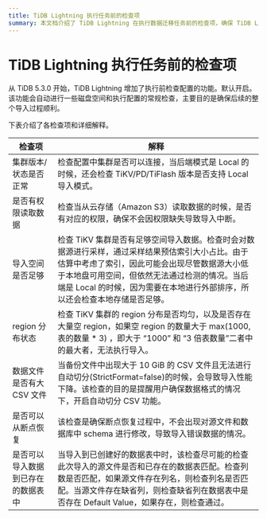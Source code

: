 ```yaml
---
title: TiDB Lightning 执行任务前的检查项
summary: 本文档介绍了 TiDB Lightning 在执行数据迁移任务前的检查项，确保 TiDB Lightning 能够顺利执行任务。
---
```


# TiDB Lightning 执行任务前的检查项

从 TiDB 5.3.0 开始，TiDB Lightning 增加了执行前检查配置的功能。默认开启。该功能会自动进行一些磁盘空间和执行配置的常规检查，主要目的是确保后续的整个导入过程顺利。

下表介绍了各检查项和详细解释。

|  检查项 | 解释 |
|  ----  | ----  |
| 集群版本/状态是否正常| 检查配置中集群是否可以连接，当后端模式是 Local 的时候，还会检查 TiKV/PD/TiFlash 版本是否支持 Local 导入模式。|
| 是否有权限读取数据 | 检查当从云存储（Amazon S3）读取数据的时候，是否有对应的权限，确保不会因权限缺失导致导入中断。|
| 导入空间是否足够 | 检查 TiKV 集群是否有足够空间导入数据。检查时会对数据源进行采样，通过采样结果预估索引大小占比。由于估算中考虑了索引，因此可能会出现尽管数据源大小低于本地盘可用空间，但依然无法通过检测的情况。当后端是 Local 的时候，因为需要在本地进行外部排序，所以还会检查本地存储是否足够。| 
| region 分布状态 | 检查 TiKV 集群的 region 分布是否均匀，以及是否存在大量空 region，如果空 region 的数量大于 max(1000,  表的数量 * 3) ，即大于 “1000” 和 “3 倍表数量”二者中的最大者，无法执行导入。 |
| 数据文件是否有大 CSV 文件 | 当备份文件中出现大于 10 GiB 的 CSV 文件且无法进行自动切分(StrictFormat=false)的时候，会导致导入性能下降。该检查的目的是提醒用户确保数据格式的情况下，开启自动切分 CSV 功能。 |
| 是否可以从断点恢复 | 该检查是确保断点恢复过程中，不会出现对源文件和数据库中 schema 进行修改，导致导入错误数据的情况。|
| 是否可以导入数据到已存在的数据表中| 当导入到已创建好的数据表中时，该检查尽可能的检查此次导入的源文件是否和已存在的数据表匹配。检查列数是否匹配，如果源文件存在列名，则检查列名是否匹配。当源文件存在缺省列，则检查缺省列在数据表中是否存在 Default Value，如果存在，则检查通过。|